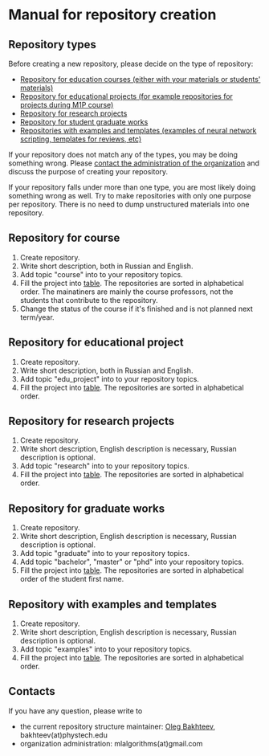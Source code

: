# Manual for repository creation
## Repository types
Before creating a new repository, please decide on the type of repository:
* [Repository for education courses (either with your materials or students' materials)](#repository-for-course)
* [Repository for educational projects (for example repositories for projects during M1P course)](#repository-for-educational-project)
* [Repository for research projects](#repository-for-research-projects)
* [Repository for student graduate works](#repository-for-graduate-works)
* [Repositories with examples and templates (examples of neural network scripting, templates for reviews, etc)](#repository-with-examples-and-templates)

If your repository does not match any of the types, you may be doing something wrong. Please [contact the administration of the organization](#contacts) and discuss the purpose of creating your repository.

If your repository falls under more than one type, you are most likely doing something wrong as well. Try to make repositories with only one purpose per repository. There is no need to dump unstructured materials into one repository.

## Repository for course
1. Create repository.
2. Write short description, both in Russian and English.
3. Add topic "course" into to your repository topics.
4. Fill the project into [table](profile/reps_courses.md).   The repositories are sorted in alphabetical order. The mainatiners are mainly the course professors, not the students that contribute to the repository.
5. Change the status of the course if it's finished and is not planned next term/year.

## Repository for educational project
1. Create repository.
2. Write short description, both in Russian and English.
3. Add topic "edu_project" into to your repository topics.
4. Fill the project into [table](profile/reps_edu.md).   The repositories are sorted in alphabetical order. 


## Repository for research projects
1. Create repository.
2. Write short description, English description is necessary, Russian description is optional.
3. Add topic "research" into to your repository topics.
4. Fill the project into [table](profile/reps_research.md).   The repositories are sorted in alphabetical order. 

## Repository for graduate works
1. Create repository.
2. Write short description, English description is necessary, Russian description is optional.
3. Add topic "graduate" into to your repository topics.
4. Add topic "bachelor", "master" or "phd" into your repository topics.
5. Fill the project into [table](profile/reps_students.md).   The repositories are sorted in alphabetical order of the student first name. 

## Repository with examples and templates
1. Create repository.
2. Write short description, English description is necessary, Russian description is optional.
3. Add topic "examples" into to your repository topics.
4. Fill the project into [table](profile/reps_examples.md).   The repositories are sorted in alphabetical order. 

## Contacts
If you have any question, please write to
* the current repository structure maintainer: [Oleg Bakhteev](http://github.com/bahleg), bakhteev(at)phystech.edu
* organization administration: mlalgorithms(at)gmail.com


